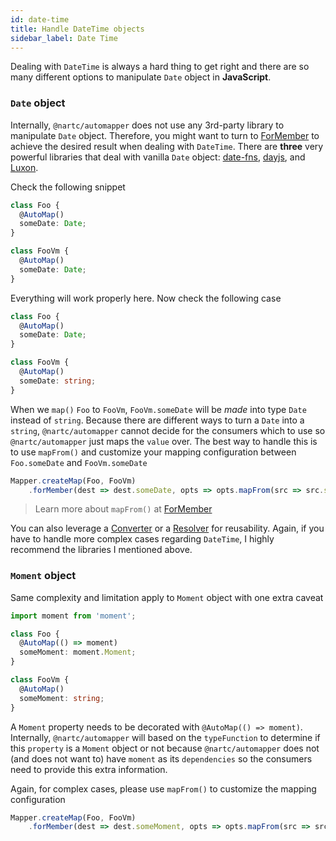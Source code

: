 ```yaml
---
id: date-time
title: Handle DateTime objects
sidebar_label: Date Time
---
```


Dealing with `DateTime` is always a hard thing to get right and there are so many different options to manipulate `Date` object in **JavaScript**.

### `Date` object

Internally, `@nartc/automapper` does not use any 3rd-party library to manipulate `Date` object. Therefore, you might want to turn to [ForMember](../mapping-configuration/for-member/basic.md)
to achieve the desired result when dealing with `DateTime`. There are **three** very powerful libraries that deal with vanilla `Date` object: [date-fns](https://date-fns.org/), [dayjs](https://github.com/iamkun/dayjs),
and [Luxon](https://moment.github.io/luxon/).

Check the following snippet

```typescript
class Foo {
  @AutoMap()
  someDate: Date;
}

class FooVm {
  @AutoMap()
  someDate: Date;
}
```

Everything will work properly here. Now check the following case

```typescript
class Foo {
  @AutoMap()
  someDate: Date;
}

class FooVm {
  @AutoMap()
  someDate: string;
}
```

When we `map()` `Foo` to `FooVm`, `FooVm.someDate` will be _made_ into type `Date` instead of `string`. Because there are different ways to turn a `Date` into a `string`,
`@nartc/automapper` cannot decide for the consumers which to use so `@nartc/automapper` just maps the `value` over. The best way to handle this is to use `mapFrom()` and
customize your mapping configuration between `Foo.someDate` and `FooVm.someDate`

```typescript
Mapper.createMap(Foo, FooVm)
    .forMember(dest => dest.someDate, opts => opts.mapFrom(src => src.someDate.toDateString());
```

> Learn more about `mapFrom()` at [ForMember](../mapping-configuration/for-member/basic.md)

You can also leverage a [Converter](../mapping-configuration/for-member/converter.md) or a [Resolver](../mapping-configuration/for-member/resolver.md) for reusability. Again, if you have to handle more complex cases
regarding `DateTime`, I highly recommend the libraries I mentioned above.

### `Moment` object

Same complexity and limitation apply to `Moment` object with one extra caveat

```typescript {4}
import moment from 'moment';

class Foo {
  @AutoMap(() => moment)
  someMoment: moment.Moment;
}

class FooVm {
  @AutoMap()
  someMoment: string;
}
```

A `Moment` property needs to be decorated with `@AutoMap(() => moment)`. Internally, `@nartc/automapper` will based on the `typeFunction` to determine if this `property`
is a `Moment` object or not because `@nartc/automapper` does not (and does not want to) have `moment` as its `dependencies` so the consumers need to provide this extra information.

Again, for complex cases, please use `mapFrom()` to customize the mapping configuration

```typescript
Mapper.createMap(Foo, FooVm)
    .forMember(dest => dest.someMoment, opts => opts.mapFrom(src => src.someMoment.toISOString());
```
